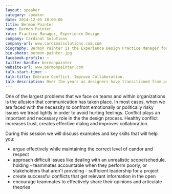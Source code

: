 ```yaml
---
layout: speaker
category: speaker
date: 2014-12-05 18:00:00
title: Bermon Painter
name: Bermon Painter
role: Practice Manager, Experience Design
company: Cardinal Solutions
company-url: www.cardinalsolutions.com.com
biography: Bermon Painter is the Experience Design Practice Manager for the Charlotte, Raleigh, and Tampa offices at Cardinal Solutions. He's also heavily involved in the local tech community in Charlotte and organizes the Charlotte User Experience Designer, Charlotte Front-End Developers, and Blend Conference. In his free time he works the folks at @teamsassdesign on the redesign of the Sass website. Outside of technology he enjoys languages, speaks fluent Spanish, is working on Italian, plays classical piano and enjoys visiting the beaches and mountains of Ecuador with his family.
bio-photo: bermon-painter.jpg
facebook-profile: ~
twitter-handle: bermonpainter
website-url: www.bermonpainter.com
talk-start-time: ~
talk-title: Embrace Conflict. Improve Collaboration.
talk-description: Over the years as designers have transitioned from print to the web we've had a reluctant relationship with code. Pixel perfection is a demanding standard. It's required us to get close to the metal and learn HTML and CSS. Some of us have transitioned well and have actually grown to love our curly-braces and semicolons, but it wasn't what we trained for.
---
```

One of the largest problems that we face on teams and within organizations is the allusion that communication has taken place. In most cases, when we are faced with the necessity to confront emotionally or politically risky issues we tread lightly in order to avoid hurting feelings. Conflict plays an important and necessary role in the the design process. Healthy conflict increases trust, creates effective dialog and improves collaboration.

During this session we will discuss examples and key skills that will help you:

- argue effectively while maintaining the correct level of candor and respect
- approach difficult issues like dealing with an unrealistic scope/schedule, holding - teammates accountable when they perform poorly, or stakeholders that aren't providing - sufficient leadership for a project
- create successful conflicts that get relevant information in the open
- encourage teammates to effectively share their opinions and articulate theories 